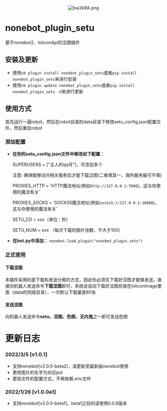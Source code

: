 <div align=center>
	<img src="https://s4.ax1x.com/2022/03/05/bw2k9A.png" alt="bw2k9A.png" border="0"/>
</div>

# nonebot_plugin_setu

基于nonebot2、loliconApi的涩图插件



## 安装及更新

- 使用`nb plugin install nonebot_plugin_setu`或者`pip install nonebot_plugin_setu`来进行安装
- 使用`nb plugin update nonebot_plugin_setu`或者`pip install nonebot_plugin_setu -U`来进行更新



## 使用方式

首先运行一遍robot，然后在robot目录的data目录下修改setu_config.json配置文件，然后重启robot



### 添加配置

- **在你的setu_config.json文件中修改如下配置：**

  SUPERUSERS = ["主人的qq号"]，可添加多个

  注意: 确保能够访问相关服务后才能下载涩图(二者填其一，海外服务器可不填)

  PROXIES_HTTP = 'HTTP魔法地址(例如`http://127.0.0.1:7890`)，这与你使用的魔法有关'

  PROXIES_SOCKS = 'SOCKS5魔法地址(例如`socks5://127.0.0.1:10808`)，这与你使用的魔法有关'

  SETU_CD = xxx（单位：秒）

  SETU_NUM = xxx （每次下载的图片张数，不大于100）

  

- **在bot.py中添加：**
  `nonebot.load_plugin("nonebot_plugin_setu")`



### 正式使用

#### 下载涩图

本插件采用的是下载和发送分离的方式，因此你必须先下载好涩图才能够发送，直接向机器人发送命令**下载涩图**即可，系统会自动下载好涩图存放在loliconImage里面（data的同级目录），一次默认下载量是80张

#### 发送涩图

向机器人发送命令**setu、涩图、色图、无内鬼**之一即可发送色图



# 更新日志

### 2022/3/5 [v1.0.1]

- 支持nonebot[v2.0.0-beta2]，请更新至最新版nonebot使用
- 更改图片的名字为对应pid
- 更改文件的配置方式，不再依赖.env文件



### 2022/1/26 [v1.0.0a1]

- 支持nonebot[v2.0.0-beta1]，beta1之前的请使用0.0.6版本
